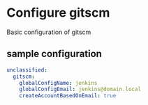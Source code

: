 # Configure gitscm

Basic configuration of gitscm

## sample configuration

```yaml
unclassified:
  gitscm:
    globalConfigName: jenkins
    globalConfigEmail: jenkins@domain.local
    createAccountBasedOnEmail: true
```
